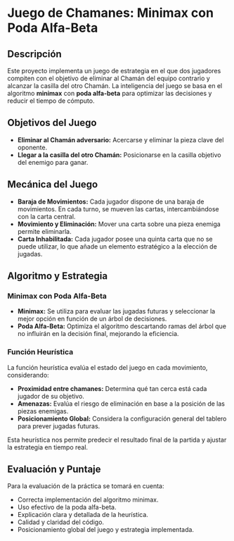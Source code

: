 
# Juego de Chamanes: Minimax con Poda Alfa-Beta

## Descripción

Este proyecto implementa un juego de estrategia en el que dos jugadores compiten con el objetivo de eliminar al Chamán del equipo contrario y alcanzar la casilla del otro Chamán. La inteligencia del juego se basa en el algoritmo **minimax** con **poda alfa-beta** para optimizar las decisiones y reducir el tiempo de cómputo.

## Objetivos del Juego

- **Eliminar al Chamán adversario:** Acercarse y eliminar la pieza clave del oponente.
- **Llegar a la casilla del otro Chamán:** Posicionarse en la casilla objetivo del enemigo para ganar.

## Mecánica del Juego

- **Baraja de Movimientos:** Cada jugador dispone de una baraja de movimientos. En cada turno, se mueven las cartas, intercambiándose con la carta central.
- **Movimiento y Eliminación:** Mover una carta sobre una pieza enemiga permite eliminarla.
- **Carta Inhabilitada:** Cada jugador posee una quinta carta que no se puede utilizar, lo que añade un elemento estratégico a la elección de jugadas.

## Algoritmo y Estrategia

### Minimax con Poda Alfa-Beta

- **Minimax:** Se utiliza para evaluar las jugadas futuras y seleccionar la mejor opción en función de un árbol de decisiones.
- **Poda Alfa-Beta:** Optimiza el algoritmo descartando ramas del árbol que no influirán en la decisión final, mejorando la eficiencia.

### Función Heurística

La función heurística evalúa el estado del juego en cada movimiento, considerando:
- **Proximidad entre chamanes:** Determina qué tan cerca está cada jugador de su objetivo.
- **Amenazas:** Evalúa el riesgo de eliminación en base a la posición de las piezas enemigas.
- **Posicionamiento Global:** Considera la configuración general del tablero para prever jugadas futuras.

Esta heurística nos permite predecir el resultado final de la partida y ajustar la estrategia en tiempo real.

## Evaluación y Puntaje

Para la evaluación de la práctica se tomará en cuenta:

-   Correcta implementación del algoritmo minimax.
-   Uso efectivo de la poda alfa-beta.
-   Explicación clara y detallada de la heurística.
-   Calidad y claridad del código.
-   Posicionamiento global del juego y estrategia implementada.
